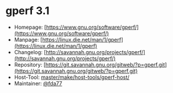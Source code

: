 # gperf 3.1
 - Homepage: [https://www.gnu.org/software/gperf/](https://www.gnu.org/software/gperf/)
 - Manpage: [https://linux.die.net/man/1/gperf](https://linux.die.net/man/1/gperf)
 - Changelog: [http://savannah.gnu.org/projects/gperf/](http://savannah.gnu.org/projects/gperf/)
 - Repository: [https://git.savannah.gnu.org/gitweb/?p=gperf.git](https://git.savannah.gnu.org/gitweb/?p=gperf.git)
 - Host-Tool: [master/make/host-tools/gperf-host/](https://github.com/Freetz-NG/freetz-ng/tree/master/make/host-tools/gperf-host/)
 - Maintainer: [@fda77](https://github.com/fda77)

